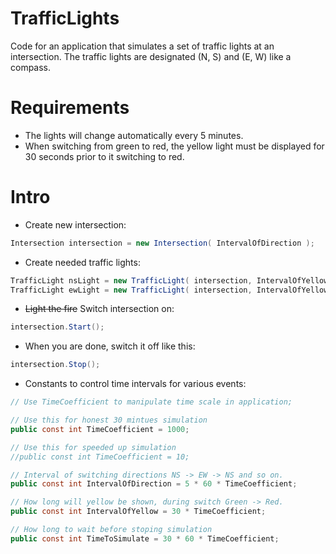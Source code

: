 # TrafficLights
Code for an application that simulates a set of traffic lights at an intersection. The traffic lights are designated (N, S) and (E, W) like a compass.

# Requirements
- The lights will change automatically every 5 minutes.
- When switching from green to red, the yellow light must be displayed for 30 seconds prior to
it switching to red.

# Intro
- Create new intersection:
```csharp
Intersection intersection = new Intersection( IntervalOfDirection );
```
- Create needed traffic lights:
```csharp
TrafficLight nsLight = new TrafficLight( intersection, IntervalOfYellow, Direction.NS );
TrafficLight ewLight = new TrafficLight( intersection, IntervalOfYellow, Direction.EW );
```
- ~~Light the fire~~ Switch intersection on:
```csharp
intersection.Start();
```
- When you are done, switch it off like this:
```csharp
intersection.Stop();
```
- Constants to control time intervals for various events:
```csharp
// Use TimeCoefficient to manipulate time scale in application;        

// Use this for honest 30 mintues simulation
public const int TimeCoefficient = 1000;        

// Use this for speeded up simulation
//public const int TimeCoefficient = 10;

// Interval of switching directions NS -> EW -> NS and so on.
public const int IntervalOfDirection = 5 * 60 * TimeCoefficient;

// How long will yellow be shown, during switch Green -> Red.
public const int IntervalOfYellow = 30 * TimeCoefficient;

// How long to wait before stoping simulation
public const int TimeToSimulate = 30 * 60 * TimeCoefficient;
```
